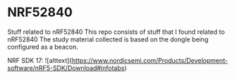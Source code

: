# NRF52840
Stuff related to nRF52840
This repo consists of stuff that I found related to nRF52840
The study material collected is based on the dongle being configured as a beacon. 

NRF SDK 17: 
![alttext]{https://www.nordicsemi.com/Products/Development-software/nRF5-SDK/Download#infotabs)
